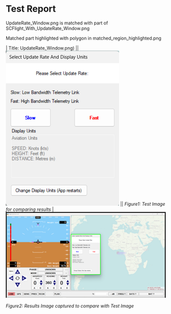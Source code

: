 # **Test Report**
UpdateRate_Window.png is matched with part of SCFlight_With_UpdateRate_Window.png

Matched part highlighted with polygon in matched_region_highlighted.png

| Title: UpdateRate_Window.png) || ![Test Image](../Test_Images/UpdateRate_Window.png) || *Figure1: Test Image for comparing results* |![Result Image captured](../Result_Images/matched_region_highlighted.png)

*Figure2: Results Image captured to compare with Test Image*


